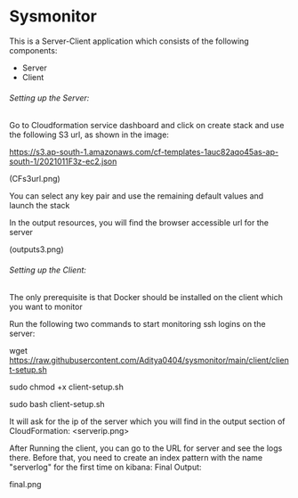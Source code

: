 # Sysmonitor

This is a Server-Client application which consists of the following components:
* Server
* Client

###### Setting up the Server:

Go to Cloudformation service dashboard and click on create stack and use the following S3 url, as shown in the image:

https://s3.ap-south-1.amazonaws.com/cf-templates-1auc82aqo45as-ap-south-1/2021011F3z-ec2.json


(CFs3url.png)

You can select any key pair and use the remaining default values and launch the stack

In the output resources, you will find the browser accessible url for the server

(outputs3.png)

###### Setting up the Client:

The only prerequisite is that Docker should be installed on the client which you want to monitor

Run the following two commands to start monitoring ssh logins on the server:

wget https://raw.githubusercontent.com/Aditya0404/sysmonitor/main/client/client-setup.sh

sudo chmod +x client-setup.sh

sudo bash client-setup.sh

It will ask for the ip of the server which you will find in the output section of CloudFormation:
<serverip.png>



After Running the client, you can go to the URL for server and see the logs there. 
Before that, you need to create an index pattern with the name "serverlog" for the first time on kibana:
Final Output:

final.png
